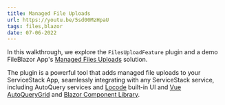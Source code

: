 ```yaml
---
title: Managed File Uploads
url: https://youtu.be/5sd00MzHpaU
tags: files,blazor
date: 07-06-2022
---
```


In this walkthrough, we explore the `FilesUploadFeature` plugin and a demo FileBlazor App's 
[Managed Files Uploads](https://docs.servicestack.net/locode/files) solution. 

The plugin is a powerful tool that adds managed file uploads to your ServiceStack App, seamlessly integrating 
with any ServiceStack service, including AutoQuery services and [Locode](/auto-ui#locode) built-in UI 
and [Vue AutoQueryGrid](https://docs.servicestack.net/vue/autoquerygrid) and 
[Blazor Component Library](https://blazor-gallery.servicestack.net/gallery).
